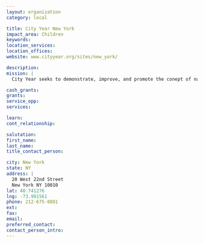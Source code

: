```yaml
---
layout: organization
category: local

title: City Year New York
impact_area: Children
keywords: 
location_services: 
location_offices: 
website: www.cityyear.org/sites/new_york/

description: 
mission: |
  City Year seeks to demonstrate, improve, and promote the conept of national service as a means for building a stronger democracy. City Year's vision is that one day, the most commonly asked question of a young person will be, "Where are you going to do your year of service?".

cash_grants: 
grants: 
service_opp: 
services: 

learn: 
cont_relationship: 

salutation: 
first_name: 
last_name: 
title_contact_person: 

city: New York
state: NY
address: |
  20 West 22nd Street     
  New York NY 10010
lat: 40.741276
lng: -73.991561
phone: 212-675-8881
ext: 
fax: 
email: 
preferred_contact: 
contact_person_intro: 
---
```

